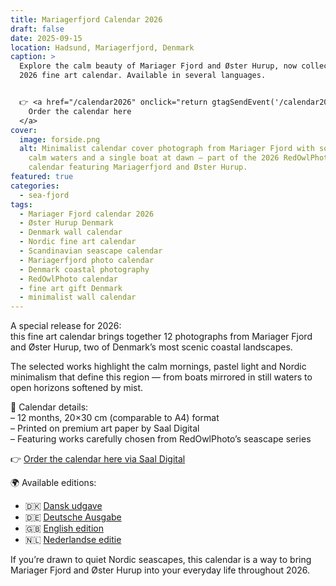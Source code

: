 ```yaml
---
title: Mariagerfjord Calendar 2026
draft: false
date: 2025-09-15
location: Hadsund, Mariagerfjord, Denmark
caption: >
  Explore the calm beauty of Mariager Fjord and Øster Hurup, now collected in my
  2026 fine art calendar. Available in several languages.  


  👉 <a href="/calendar2026" onclick="return gtagSendEvent('/calendar2026')">
    Order the calendar here
  </a>
cover:
  image: forside.png
  alt: Minimalist calendar cover photograph from Mariager Fjord with soft mist,
    calm waters and a single boat at dawn — part of the 2026 RedOwlPhoto
    calendar featuring Mariagerfjord and Øster Hurup.
featured: true
categories:
  - sea-fjord
tags:
  - Mariager Fjord calendar 2026
  - Øster Hurup Denmark
  - Denmark wall calendar
  - Nordic fine art calendar
  - Scandinavian seascape calendar
  - Mariagerfjord photo calendar
  - Denmark coastal photography
  - RedOwlPhoto calendar
  - fine art gift Denmark
  - minimalist wall calendar
---
```

A special release for 2026:  
this fine art calendar brings together 12 photographs from Mariager Fjord and Øster Hurup, two of Denmark’s most scenic coastal landscapes.

The selected works highlight the calm mornings, pastel light and Nordic minimalism that define this region — from boats mirrored in still waters to open horizons softened by mist.

📅 Calendar details:  
– 12 months, 20×30 cm (comparable to A4) format  
– Printed on premium art paper by Saal Digital  
– Featuring works carefully chosen from RedOwlPhoto’s seascape series  

👉 [Order the calendar here via Saal Digital](http://redowlphoto.dk/calendar2026)

🌍 Available editions:  
- 🇩🇰 [Dansk udgave](http://redowlphoto.dk/calendar2026-dk)  
- 🇩🇪 [Deutsche Ausgabe](http://redowlphoto.dk/calendar2026-de)  
- 🇬🇧 [English edition](http://redowlphoto.dk/calendar2026-en)  
- 🇳🇱 [Nederlandse editie](http://redowlphoto.dk/calendar2026-nl)  

If you’re drawn to quiet Nordic seascapes, this calendar is a way to bring Mariager Fjord and Øster Hurup into your everyday life throughout 2026.

<!--more-->
